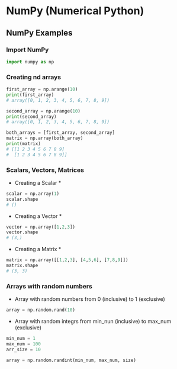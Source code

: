 # NumPy (Numerical Python)

## NumPy Examples

### Import NumPy

```python
import numpy as np
```

### Creating nd arrays

```python
first_array = np.arange(10)
print(first_array)
# array([0, 1, 2, 3, 4, 5, 6, 7, 8, 9])
```

```python
second_array = np.arange(10)
print(second_array)
# array([0, 1, 2, 3, 4, 5, 6, 7, 8, 9])
```

```python
both_arrays = [first_array, second_array]
matrix = np.array(both_array)
print(matrix)
# [[1 2 3 4 5 6 7 8 9]
#  [1 2 3 4 5 6 7 8 9]]
```
### Scalars, Vectors, Matrices

* Creating a Scalar *

```python
scalar = np.array(1)
scalar.shape
# ()
```

* Creating a Vector *

```python
vector = np.array([1,2,3])
vector.shape
# (3,)
```

* Creating a Matrix *

```python
matrix = np.array([[1,2,3], [4,5,6], [7,8,9]])
matrix.shape
# (3, 3)
```

### Arrays with random numbers

* Array with random numbers from 0 (inclusive) to 1 (exclusive)

```python
array = np.random.rand(10)
```

* Array with random integrs from min_nun (inclusive) to max_num (exclusive)

```python
min_num = 1
max_num = 100
arr_size = 10

array = np.random.randint(min_num, max_num, size)
```
